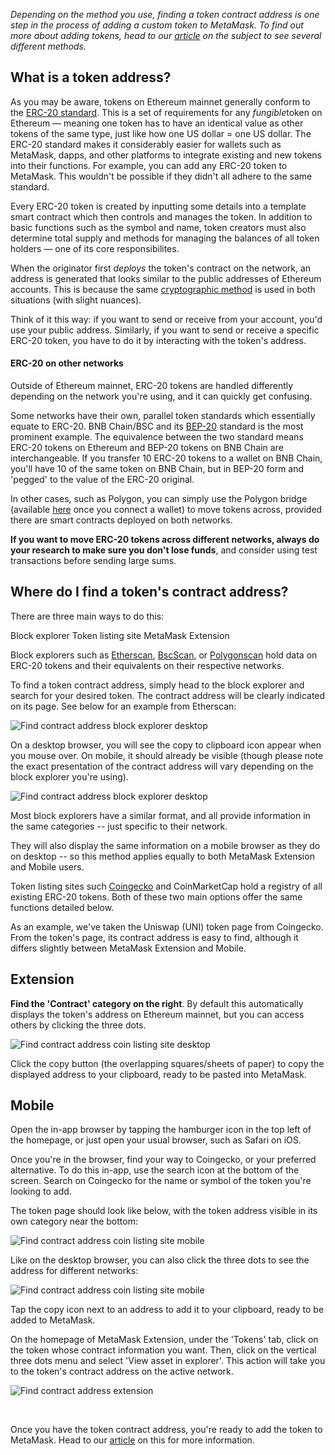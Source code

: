 *Depending on the method you use, finding a token contract address is one step in the process of adding a custom token to MetaMask. To find out more about adding tokens, head to our [article](https://support.metamask.io/hc/en-us/articles/360015489031) on the subject to see several different methods.*


**What is a token address?**
----------------------------


As you may be aware, tokens on Ethereum mainnet generally conform to the [ERC-20 standard](https://ethereum.org/en/developers/docs/standards/tokens/erc-20/#top). This is a set of requirements for any *fungible*token on Ethereum — meaning one token has to have an identical value as other tokens of the same type, just like how one US dollar = one US dollar. The ERC-20 standard makes it considerably easier for wallets such as MetaMask, dapps, and other platforms to integrate existing and new tokens into their functions. For example, you can add any ERC-20 token to MetaMask. This wouldn't be possible if they didn't all adhere to the same standard.


Every ERC-20 token is created by inputting some details into a template smart contract which then controls and manages the token. In addition to basic functions such as the symbol and name, token creators must also determine total supply and methods for managing the balances of all token holders — one of its core responsibilites. 


When the originator first *deploys* the token's contract on the network, an address is generated that looks similar to the public addresses of Ethereum accounts. This is because the same [cryptographic method](https://en.wikipedia.org/wiki/Ethereum#:~:text=the%20blockchain.%5B66%5D-,Addresses,they%20are%20determined%20by%20sender%20and%20creation%20transaction%20nonce.%5B26%5D,-Virtual%20machine) is used in both situations (with slight nuances). 


Think of it this way: if you want to send or receive from your account, you'd use your public address. Similarly, if you want to send or receive a specific ERC-20 token, you have to do it by interacting with the token's address.



#### ERC-20 on other networks


Outside of Ethereum mainnet, ERC-20 tokens are handled differently depending on the network you're using, and it can quickly get confusing.


Some networks have their own, parallel token standards which essentially equate to ERC-20. BNB Chain/BSC and its [BEP-20](https://academy.binance.com/en/glossary/bep-20) standard is the most prominent example. The equivalence between the two standard means ERC-20 tokens on Ethereum and BEP-20 tokens on BNB Chain are interchangeable. If you transfer 10 ERC-20 tokens to a wallet on BNB Chain, you'll have 10 of the same token on BNB Chain, but in BEP-20 form and 'pegged' to the value of the ERC-20 original.


In other cases, such as Polygon, you can simply use the Polygon bridge (available [here](https://wallet.polygon.technology/) once you connect a wallet) to move tokens across, provided there are smart contracts deployed on both networks. 


**If you want to move ERC-20 tokens across different networks, always do your research to make sure you don't lose funds**, and consider using test transactions before sending large sums.



**Where do I find a token's contract address?**
-----------------------------------------------


There are three main ways to do this:




Block explorer Token listing site MetaMask Extension


Block explorers such as [Etherscan](https://etherscan.io/), [BscScan](https://bscscan.com/), or [Polygonscan](https://polygonscan.com/) hold data on ERC-20 tokens and their equivalents on their respective networks.


To find a token contract address, simply head to the block explorer and search for your desired token. The contract address will be clearly indicated on its page. See below for an example from Etherscan:


![Find contract address block explorer desktop](https://support.metamask.io/hc/article_attachments/10108723196443)


On a desktop browser, you will see the copy to clipboard icon appear when you mouse over. On mobile, it should already be visible (though please note the exact presentation of the contract address will vary depending on the block explorer you're using). 


![Find contract address block explorer desktop](https://support.metamask.io/hc/article_attachments/10108707416603)


Most block explorers have a similar format, and all provide information in the same categories -- just specific to their network.


They will also display the same information on a mobile browser as they do on desktop -- so this method applies equally to both MetaMask Extension and Mobile users.




Token listing sites such [Coingecko](https://www.coingecko.com) and CoinMarketCap hold a registry of all existing ERC-20 tokens. Both of these two main options offer the same functions detailed below.


As an example, we've taken the Uniswap (UNI) token page from Coingecko. From the token's page, its contract address is easy to find, although it differs slightly between MetaMask Extension and Mobile.


Extension
---------


**Find the 'Contract' category on the right**. By default this automatically displays the token's address on Ethereum mainnet, but you can access others by clicking the three dots.


![Find contract address coin listing site desktop](https://support.metamask.io/hc/article_attachments/10108529565083)


Click the copy button (the overlapping squares/sheets of paper) to copy the displayed address to your clipboard, ready to be pasted into MetaMask.


Mobile
------


Open the in-app browser by tapping the hamburger icon in the top left of the homepage, or just open your usual browser, such as Safari on iOS.


Once you're in the browser, find your way to Coingecko, or your preferred alternative. To do this in-app, use the search icon at the bottom of the screen. Search on Coingecko for the name or symbol of the token you're looking to add.


The token page should look like below, with the token address visible in its own category near the bottom:


![Find contract address coin listing site mobile](https://support.metamask.io/hc/article_attachments/10108545523355)


Like on the desktop browser, you can also click the three dots to see the address for different networks:


![Find contract address coin listing site mobile](https://support.metamask.io/hc/article_attachments/10108545532443)


Tap the copy icon next to an address to add it to your clipboard, ready to be added to MetaMask.




On the homepage of MetaMask Extension, under the 'Tokens' tab, click on the token whose contract information you want. Then, click on the vertical three dots menu and select 'View asset in explorer'. This action will take you to the token's contract address on the active network.


![Find contract address extension](https://support.metamask.io/hc/article_attachments/19701332777499)



 


Once you have the token contract address, you're ready to add the token to MetaMask. Head to our [article](https://support.metamask.io/hc/en-us/articles/360015489031) on this for more information. 



